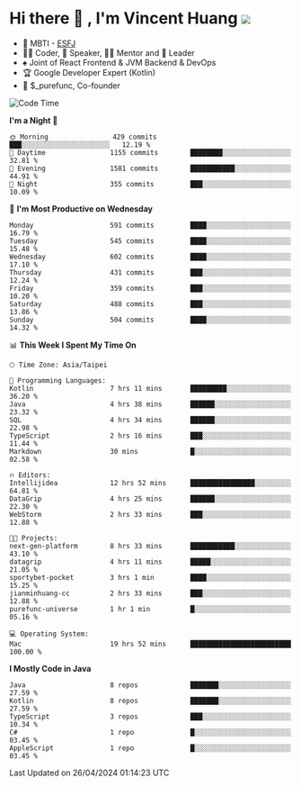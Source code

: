 # Hi there 👋 , I'm Vincent Huang ![](https://komarev.com/ghpvc/?username=Jian-Min-Huang)
- 👀 MBTI - [ESFJ](https://www.16personalities.com/esfj-personality)
- 👨‍💻 Coder, 🎤 Speaker, 👨‍🏫 Mentor and 🚀 Leader
- ♠️ Joint of React Frontend & JVM Backend & DevOps
- 🏆 Google Developer Expert (Kotlin)
- 💼 $_purefunc, Co-founder

<!--START_SECTION:waka-->
![Code Time](http://img.shields.io/badge/Code%20Time-3%2C649%20hrs%2032%20mins-blue)

**I'm a Night 🦉** 

```text
🌞 Morning                429 commits         ███░░░░░░░░░░░░░░░░░░░░░░   12.19 % 
🌆 Daytime                1155 commits        ████████░░░░░░░░░░░░░░░░░   32.81 % 
🌃 Evening                1581 commits        ███████████░░░░░░░░░░░░░░   44.91 % 
🌙 Night                  355 commits         ███░░░░░░░░░░░░░░░░░░░░░░   10.09 % 
```
📅 **I'm Most Productive on Wednesday** 

```text
Monday                   591 commits         ████░░░░░░░░░░░░░░░░░░░░░   16.79 % 
Tuesday                  545 commits         ████░░░░░░░░░░░░░░░░░░░░░   15.48 % 
Wednesday                602 commits         ████░░░░░░░░░░░░░░░░░░░░░   17.10 % 
Thursday                 431 commits         ███░░░░░░░░░░░░░░░░░░░░░░   12.24 % 
Friday                   359 commits         ███░░░░░░░░░░░░░░░░░░░░░░   10.20 % 
Saturday                 488 commits         ███░░░░░░░░░░░░░░░░░░░░░░   13.86 % 
Sunday                   504 commits         ████░░░░░░░░░░░░░░░░░░░░░   14.32 % 
```


📊 **This Week I Spent My Time On** 

```text
🕑︎ Time Zone: Asia/Taipei

💬 Programming Languages: 
Kotlin                   7 hrs 11 mins       █████████░░░░░░░░░░░░░░░░   36.20 % 
Java                     4 hrs 38 mins       ██████░░░░░░░░░░░░░░░░░░░   23.32 % 
SQL                      4 hrs 34 mins       ██████░░░░░░░░░░░░░░░░░░░   22.98 % 
TypeScript               2 hrs 16 mins       ███░░░░░░░░░░░░░░░░░░░░░░   11.44 % 
Markdown                 30 mins             █░░░░░░░░░░░░░░░░░░░░░░░░   02.58 % 

🔥 Editors: 
Intellijidea             12 hrs 52 mins      ████████████████░░░░░░░░░   64.81 % 
DataGrip                 4 hrs 25 mins       ██████░░░░░░░░░░░░░░░░░░░   22.30 % 
WebStorm                 2 hrs 33 mins       ███░░░░░░░░░░░░░░░░░░░░░░   12.88 % 

🐱‍💻 Projects: 
next-gen-platform        8 hrs 33 mins       ███████████░░░░░░░░░░░░░░   43.10 % 
datagrip                 4 hrs 11 mins       █████░░░░░░░░░░░░░░░░░░░░   21.05 % 
sportybet-pocket         3 hrs 1 min         ████░░░░░░░░░░░░░░░░░░░░░   15.25 % 
jianminhuang-cc          2 hrs 33 mins       ███░░░░░░░░░░░░░░░░░░░░░░   12.88 % 
purefunc-universe        1 hr 1 min          █░░░░░░░░░░░░░░░░░░░░░░░░   05.16 % 

💻 Operating System: 
Mac                      19 hrs 52 mins      █████████████████████████   100.00 % 
```

**I Mostly Code in Java** 

```text
Java                     8 repos             ███████░░░░░░░░░░░░░░░░░░   27.59 % 
Kotlin                   8 repos             ███████░░░░░░░░░░░░░░░░░░   27.59 % 
TypeScript               3 repos             ███░░░░░░░░░░░░░░░░░░░░░░   10.34 % 
C#                       1 repo              █░░░░░░░░░░░░░░░░░░░░░░░░   03.45 % 
AppleScript              1 repo              █░░░░░░░░░░░░░░░░░░░░░░░░   03.45 % 
```




 Last Updated on 26/04/2024 01:14:23 UTC
<!--END_SECTION:waka-->
